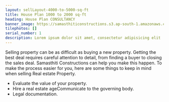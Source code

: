 ```yaml
---
layout: sellLayout-4000-to-5000-sq-ft
title: House Plan 1000 to 2000 sq-ft
heading: House Plan CONSULTANCY
banner_image: https://samasthiticonstructions.s3.ap-south-1.amazonaws.com/uploads/ec.jpg
tilephotos: []
serial_number: 1
description: Lorem ipsum dolor sit amet, consectetur adipisicing elit
---
```

Selling property can be as difficult as buying a new property. Getting the best deal requires careful attention to detail, from finding a buyer to closing the sales deal. Samasthiti Constructions can help you make this happen. To make the process easier for you, here are some things to keep in mind when selling Real estate Property.

<ul>
  <li>Evaluate the value of your property.</li>
  <li>Hire a real estate ageCommunicate to the governing body.</li>
  <li>Legal documentation.</li>
</ul> 
